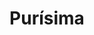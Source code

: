 ---
title: Purísima
name: purisima
type: game
description: 
    es: Un juego móvil basado en las festividades nicaragüenses de La Purísima.
    en: A mobile game based on the Nicaraguan festivities of La Purísima.
platforms: android
price-usd: free
price-eur: free
version: 1.1.3
image: purisima.png
playstore-url: https://play.google.com/store/apps/details?id=com.marcosmiranda.purisima
---